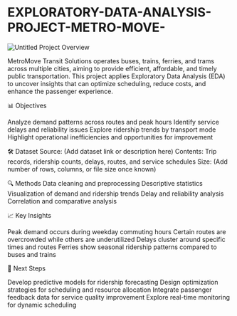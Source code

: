 # EXPLORATORY-DATA-ANALYSIS-PROJECT-METRO-MOVE-

![Untitled](https://github.com/user-attachments/assets/7cb08674-4f49-4a5f-a06a-d9ae0c062944)
Project Overview

MetroMove Transit Solutions operates buses, trains, ferries, and trams across multiple cities, aiming to provide efficient, affordable, and timely public transportation.
This project applies Exploratory Data Analysis (EDA) to uncover insights that can optimize scheduling, reduce costs, and enhance the passenger experience.

📊 Objectives

Analyze demand patterns across routes and peak hours
Identify service delays and reliability issues
Explore ridership trends by transport mode
Highlight operational inefficiencies and opportunities for improvement

🛠️ Dataset
Source: (Add dataset link or description here)
Contents: Trip records, ridership counts, delays, routes, and service schedules
Size: (Add number of rows, columns, or file size once known)

🔍 Methods
Data cleaning and preprocessing
Descriptive statistics
Visualization of demand and ridership trends
Delay and reliability analysis
Correlation and comparative analysis

📈 Key Insights

Peak demand occurs during weekday commuting hours
Certain routes are overcrowded while others are underutilized
Delays cluster around specific times and routes
Ferries show seasonal ridership patterns compared to buses and trains

🚀 Next Steps

Develop predictive models for ridership forecasting
Design optimization strategies for scheduling and resource allocation
Integrate passenger feedback data for service quality improvement
Explore real-time monitoring for dynamic scheduling
